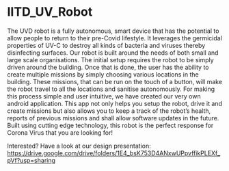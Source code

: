 # IITD_UV_Robot

The UVD robot is a fully autonomous, smart device that has the potential to allow people to return to their pre-Covid lifestyle. It leverages the germicidal properties of UV-C to destroy all kinds of bacteria and viruses thereby disinfecting surfaces. Our robot is built around the needs of both small and large scale organisations. The initial setup requires the robot to be simply driven around the building. Once that is done, the user has the ability to create multiple missions by simply choosing various locations in the building. These missions, that can be run on the touch of a button, will make the robot travel to all the locations and sanitise autonomously. For making this process simple and user intuitive, we have created our very own android application. This app not only helps you setup the robot, drive it and create missions but also allows you to keep a track of the robot’s health, reports of previous missions and shall allow software updates in the future. Built using cutting edge technology, this robot is the perfect response for Corona Virus that you are looking for!

Interested? Have a look at our design presentation:
https://drive.google.com/drive/folders/1E4_bsK753D4ANxwUPpvffikPLEXf_pVf?usp=sharing

